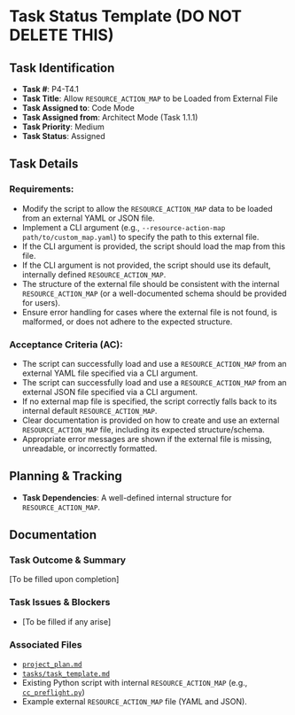 # Task Status Template (DO NOT DELETE THIS)

## Task Identification
- **Task #**: P4-T4.1
- **Task Title**: Allow `RESOURCE_ACTION_MAP` to be Loaded from External File
- **Task Assigned to**: Code Mode
- **Task Assigned from**: Architect Mode (Task 1.1.1)
- **Task Priority**: Medium
- **Task Status**: Assigned

## Task Details
### Requirements:
- Modify the script to allow the `RESOURCE_ACTION_MAP` data to be loaded from an external YAML or JSON file.
- Implement a CLI argument (e.g., `--resource-action-map path/to/custom_map.yaml`) to specify the path to this external file.
- If the CLI argument is provided, the script should load the map from this file.
- If the CLI argument is not provided, the script should use its default, internally defined `RESOURCE_ACTION_MAP`.
- The structure of the external file should be consistent with the internal `RESOURCE_ACTION_MAP` (or a well-documented schema should be provided for users).
- Ensure error handling for cases where the external file is not found, is malformed, or does not adhere to the expected structure.

### Acceptance Criteria (AC):
- The script can successfully load and use a `RESOURCE_ACTION_MAP` from an external YAML file specified via a CLI argument.
- The script can successfully load and use a `RESOURCE_ACTION_MAP` from an external JSON file specified via a CLI argument.
- If no external map file is specified, the script correctly falls back to its internal default `RESOURCE_ACTION_MAP`.
- Clear documentation is provided on how to create and use an external `RESOURCE_ACTION_MAP` file, including its expected structure/schema.
- Appropriate error messages are shown if the external file is missing, unreadable, or incorrectly formatted.

## Planning & Tracking
- **Task Dependencies**: A well-defined internal structure for `RESOURCE_ACTION_MAP`.

## Documentation
### Task Outcome & Summary
[To be filled upon completion]

### Task Issues & Blockers
- [To be filled if any arise]

### Associated Files
- [`project_plan.md`](project_plan.md)
- [`tasks/task_template.md`](tasks/task_template.md)
- Existing Python script with internal `RESOURCE_ACTION_MAP` (e.g., [`cc_preflight.py`](cc_preflight.py))
- Example external `RESOURCE_ACTION_MAP` file (YAML and JSON).